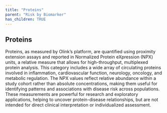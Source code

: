 ```yaml
---
title: "Proteins"
parent: "Risk by Biomarker"
has_children: TRUE
---
```



## Proteins


Proteins, as measured by Olink’s platform, are quantified using proximity extension assays and reported in Normalized Protein eXpression (NPX) units, a relative measure that allows for high-throughput, multiplexed protein analysis. This category includes a wide array of circulating proteins involved in inflammation, cardiovascular function, neurology, oncology, and metabolic regulation. The NPX values reflect relative abundance within a study cohort rather than absolute concentrations, making them useful for identifying patterns and associations with disease risk across populations. These measurements are powerful for research and exploratory applications, helping to uncover protein-disease relationships, but are not intended for direct clinical interpretation or individualized assessment.


